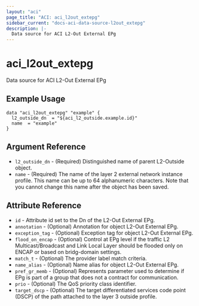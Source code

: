 ```yaml
---
layout: "aci"
page_title: "ACI: aci_l2out_extepg"
sidebar_current: "docs-aci-data-source-l2out_extepg"
description: |-
  Data source for ACI L2-Out External EPg
---
```


# aci_l2out_extepg

Data source for ACI L2-Out External EPg

## Example Usage

```hcl
data "aci_l2out_extepg" "example" {
  l2_outside_dn  = "${aci_l2_outside.example.id}"
  name  = "example"
}
```

## Argument Reference

- `l2_outside_dn` - (Required) Distinguished name of parent L2-Outside object.
- `name` - (Required) The name of the layer 2 external network instance profile. This name can be up to 64 alphanumeric characters. Note that you cannot change this name after the object has been saved.

## Attribute Reference

- `id` - Attribute id set to the Dn of the L2-Out External EPg.
- `annotation` - (Optional) Annotation for object L2-Out External EPg.
- `exception_tag` - (Optional) Exception tag for object L2-Out External EPg.
- `flood_on_encap` - (Optional) Control at EPg level if the traffic L2 Multicast/Broadcast and Link Local Layer should be flooded only on ENCAP or based on bridg-domain settings.
- `match_t` - (Optional) The provider label match criteria.
- `name_alias` - (Optional) Name alias for object L2-Out External EPg.
- `pref_gr_memb` - (Optional) Represents parameter used to determine if EPg is part of a group that does not a contract for communication.
- `prio` - (Optional) The QoS priority class identifier.
- `target_dscp` - (Optional) The target differentiated services code point (DSCP) of the path attached to the layer 3 outside profile.

